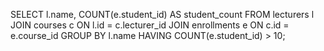 SELECT l.name, COUNT(e.student_id) AS student_count
FROM lecturers l
JOIN courses c ON l.id = c.lecturer_id
JOIN enrollments e ON c.id = e.course_id
GROUP BY l.name
HAVING COUNT(e.student_id) > 10;
